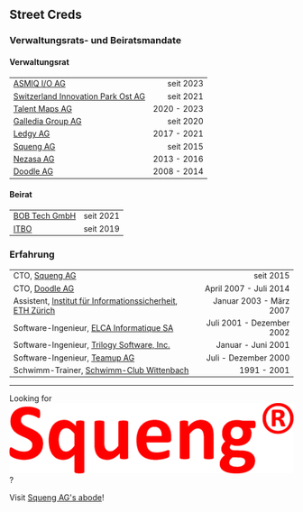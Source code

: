 ## Street Creds

### Verwaltungsrats- und Beiratsmandate

#### Verwaltungsrat

|   |   |
|:--|--:|
| [ASMIQ I/O AG](https://asmiq.io/) | seit 2023 |
| [Switzerland Innovation Park Ost AG](https://innovationspark-ost.ch/) | seit 2021 |
| [Talent Maps AG](https://www.talent-maps.com/) | 2020 - 2023 |
| [Galledia Group AG](https://www.galledia.ch/) | seit 2020 |
| [Ledgy AG](https://ledgy.com/) | 2017 - 2021 |
| [Squeng AG](https://www.squeng.com/) | seit 2015 |
| [Nezasa AG](https://nezasa.com/) | 2013 - 2016 |
| [Doodle AG](https://doodle.com/) | 2008 - 2014 |

#### Beirat

|   |   |
|:--|--:|
| [BOB Tech GmbH](https://bob-e.io/) | seit 2021 |
| [ITBO](https://www.itbo.sg.ch/) | seit 2019 |

### Erfahrung

|   |   |
|:--|--:|
| CTO, [Squeng AG](https://www.squeng.com/) | seit 2015 |
| CTO, [Doodle AG](https://doodle.com/) | April 2007 - Juli 2014 |
| Assistent, [Institut für Informationssicherheit](https://infsec.ethz.ch/), [ETH Zürich](https://ethz.ch/) | Januar 2003 - März 2007 |
| Software-Ingenieur, [ELCA Informatique SA](https://www.elca.ch/) | Juli 2001 - Dezember 2002 |
| Software-Ingenieur, [Trilogy Software, Inc.](https://trilogy.com/) | Januar - Juni 2001 |
| Software-Ingenieur, [Teamup AG](https://www.teamup.com/) | Juli - Dezember 2000 |
| Schwimm-Trainer, [Schwimm-Club Wittenbach](https://www.svsw.ch/) | 1991 - 2001 |	

---

Looking for
![Squeng's logo](SquengL.png)
?

Visit [Squeng AG's abode](https://www.squeng.com/)!
